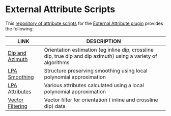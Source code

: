 # External Attribute Scripts

This [repository of attribute  scripts](https://github.com/waynegm/OpendTect-External-Attributes) for the [External Attribute plugin](../Attributes/ExternalAttrib/) provides the following:

| LINK | DESCRIPTION |
|------|-------------|
| [Dip and Azimuth](./DipandAzimuth/) | Orientation estimation (eg inline dip, crossline dip, true dip and dip azimuth) using a variety of algorithms |
| [LPA Smoothing](./LPA_Smooth/) | Structure preserving smoothing using local polynomial approximation |
| [LPA Attributes](./LPA_Attributes/) | Various attributes calculated using a local polynomial approximation | 
| [Vector Filtering](./Vector_Filters/) | Vector filter for orientation ( inline and crossline dip) data |

